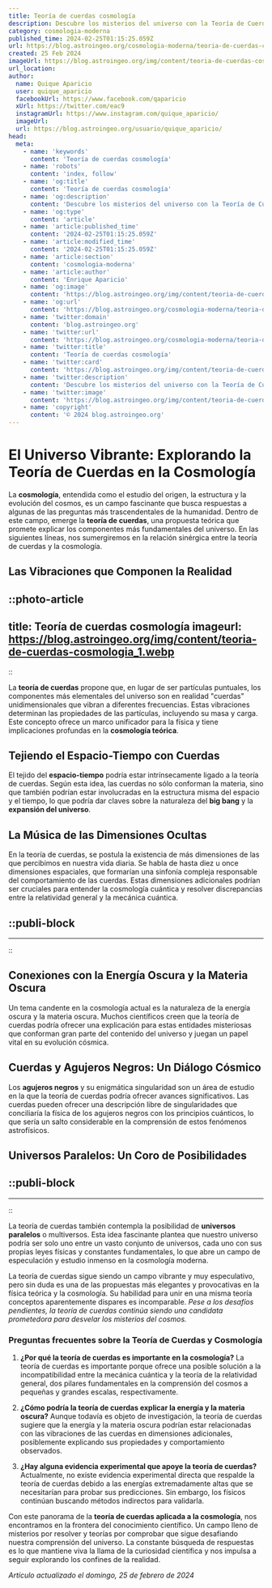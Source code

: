 ```yaml
---
title: Teoría de cuerdas cosmología
description: Descubre los misterios del universo con la Teoría de Cuerdas. Sumérgete en la cosmología avanzada y explora la esencia de la realidad espaciotemporal.
category: cosmologia-moderna
published_time: 2024-02-25T01:15:25.059Z
url: https://blog.astroingeo.org/cosmologia-moderna/teoria-de-cuerdas-cosmologia
created: 25 Feb 2024
imageUrl: https://blog.astroingeo.org/img/content/teoria-de-cuerdas-cosmologia_1.webp
url_location:
author:
  name: Quique Aparicio
  user: quique_aparicio
  facebookUrl: https://www.facebook.com/qaparicio
  xUrl: https://twitter.com/eac9
  instagramUrl: https://www.instagram.com/quique_aparicio/
  imageUrl: 
  url: https://blog.astroingeo.org/usuario/quique_aparicio/
head:
  meta:
    - name: 'keywords'
      content: 'Teoría de cuerdas cosmología'
    - name: 'robots'
      content: 'index, follow'
    - name: 'og:title'
      content: 'Teoría de cuerdas cosmología'
    - name: 'og:description'
      content: 'Descubre los misterios del universo con la Teoría de Cuerdas. Sumérgete en la cosmología avanzada y explora la esencia de la realidad espaciotemporal.'
    - name: 'og:type'
      content: 'article'
    - name: 'article:published_time'
      content: '2024-02-25T01:15:25.059Z'
    - name: 'article:modified_time'
      content: '2024-02-25T01:15:25.059Z'
    - name: 'article:section'
      content: 'cosmologia-moderna'
    - name: 'article:author'
      content: 'Enrique Aparicio'
    - name: 'og:image'
      content: 'https://blog.astroingeo.org/img/content/teoria-de-cuerdas-cosmologia_1.webp'
    - name: 'og:url'
      content: 'https://blog.astroingeo.org/cosmologia-moderna/teoria-de-cuerdas-cosmologia'
    - name: 'twitter:domain'
      content: 'blog.astroingeo.org'
    - name: 'twitter:url'
      content: 'https://blog.astroingeo.org/cosmologia-moderna/teoria-de-cuerdas-cosmologia'
    - name: 'twitter:title'
      content: 'Teoría de cuerdas cosmología'
    - name: 'twitter:card'
      content: 'https://blog.astroingeo.org/img/content/teoria-de-cuerdas-cosmologia_1.webp'
    - name: 'twitter:description'
      content: 'Descubre los misterios del universo con la Teoría de Cuerdas. Sumérgete en la cosmología avanzada y explora la esencia de la realidad espaciotemporal.'
    - name: 'twitter:image'
      content: 'https://blog.astroingeo.org/img/content/teoria-de-cuerdas-cosmologia_1.webp'
    - name: 'copyright'
      content: '© 2024 blog.astroingeo.org'
---
```

# El Universo Vibrante: Explorando la Teoría de Cuerdas en la Cosmología

La **cosmología**, entendida como el estudio del origen, la estructura y la evolución del cosmos, es un campo fascinante que busca respuestas a algunas de las preguntas más trascendentales de la humanidad. Dentro de este campo, emerge la **teoría de cuerdas**, una propuesta teórica que promete explicar los componentes más fundamentales del universo. En las siguientes líneas, nos sumergiremos en la relación sinérgica entre la teoría de cuerdas y la cosmología.

## Las Vibraciones que Componen la Realidad

::photo-article
---
title: Teoría de cuerdas cosmología
imageurl: https://blog.astroingeo.org/img/content/teoria-de-cuerdas-cosmologia_1.webp
---
::


La **teoría de cuerdas** propone que, en lugar de ser partículas puntuales, los componentes más elementales del universo son en realidad "cuerdas" unidimensionales que vibran a diferentes frecuencias. Estas vibraciones determinan las propiedades de las partículas, incluyendo su masa y carga. Este concepto ofrece un marco unificador para la física y tiene implicaciones profundas en la **cosmología teórica**.

## Tejiendo el Espacio-Tiempo con Cuerdas
El tejido del **espacio-tiempo** podría estar intrínsecamente ligado a la teoría de cuerdas. Según esta idea, las cuerdas no sólo conforman la materia, sino que también podrían estar involucradas en la estructura misma del espacio y el tiempo, lo que podría dar claves sobre la naturaleza del **big bang** y la **expansión del universo**.

## La Música de las Dimensiones Ocultas
En la teoría de cuerdas, se postula la existencia de más dimensiones de las que percibimos en nuestra vida diaria. Se habla de hasta diez u once dimensiones espaciales, que formarían una sinfonía compleja responsable del comportamiento de las cuerdas. Estas dimensiones adicionales podrían ser cruciales para entender la cosmología cuántica y resolver discrepancias entre la relatividad general y la mecánica cuántica.


  ::publi-block
  ---
  ---
  ::
  
  
## Conexiones con la Energía Oscura y la Materia Oscura
Un tema candente en la cosmología actual es la naturaleza de la energía oscura y la materia oscura. Muchos científicos creen que la teoría de cuerdas podría ofrecer una explicación para estas entidades misteriosas que conforman gran parte del contenido del universo y juegan un papel vital en su evolución cósmica.

## Cuerdas y Agujeros Negros: Un Diálogo Cósmico
Los **agujeros negros** y su enigmática singularidad son un área de estudio en la que la teoría de cuerdas podría ofrecer avances significativos. Las cuerdas pueden ofrecer una descripción libre de singularidades que conciliaría la física de los agujeros negros con los principios cuánticos, lo que sería un salto considerable en la comprensión de estos fenómenos astrofísicos.

## Universos Paralelos: Un Coro de Posibilidades

  ::publi-block
  ---
  ---
  ::
  
  
La teoría de cuerdas también contempla la posibilidad de **universos paralelos** o multiversos. Esta idea fascinante plantea que nuestro universo podría ser solo uno entre un vasto conjunto de universos, cada uno con sus propias leyes físicas y constantes fundamentales, lo que abre un campo de especulación y estudio inmenso en la cosmología moderna.

La teoría de cuerdas sigue siendo un campo vibrante y muy especulativo, pero sin duda es una de las propuestas más elegantes y provocativas en la física teórica y la cosmología. Su habilidad para unir en una misma teoría conceptos aparentemente dispares es incomparable. *Pese a los desafíos pendientes, la teoría de cuerdas continúa siendo una candidata prometedora para desvelar los misterios del cosmos.*

### Preguntas frecuentes sobre la Teoría de Cuerdas y Cosmología

1. **¿Por qué la teoría de cuerdas es importante en la cosmología?**
   La teoría de cuerdas es importante porque ofrece una posible solución a la incompatibilidad entre la mecánica cuántica y la teoría de la relatividad general, dos pilares fundamentales en la comprensión del cosmos a pequeñas y grandes escalas, respectivamente.

2. **¿Cómo podría la teoría de cuerdas explicar la energía y la materia oscura?**
   Aunque todavía es objeto de investigación, la teoría de cuerdas sugiere que la energía y la materia oscura podrían estar relacionadas con las vibraciones de las cuerdas en dimensiones adicionales, posiblemente explicando sus propiedades y comportamiento observados.

3. **¿Hay alguna evidencia experimental que apoye la teoría de cuerdas?**
   Actualmente, no existe evidencia experimental directa que respalde la teoría de cuerdas debido a las energías extremadamente altas que se necesitarían para probar sus predicciones. Sin embargo, los físicos continúan buscando métodos indirectos para validarla.

Con este panorama de la **teoría de cuerdas aplicada a la cosmología**, nos encontramos en la frontera del conocimiento científico. Un campo lleno de misterios por resolver y teorías por comprobar que sigue desafiando nuestra comprensión del universo. La constante búsqueda de respuestas es lo que mantiene viva la llama de la curiosidad científica y nos impulsa a seguir explorando los confines de la realidad.

_Artículo actualizado el domingo, 25 de febrero de 2024_